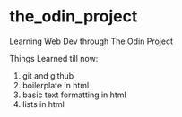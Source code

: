 # the_odin_project
Learning Web Dev through The Odin Project

Things Learned till now:

1. git and github
2. boilerplate in html
3. basic text formatting in html
4. lists in html